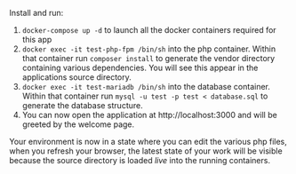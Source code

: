 Install and run:

1. `docker-compose up -d` to launch all the docker containers required for this app
2. `docker exec -it test-php-fpm /bin/sh` into the php container. Within that container run `composer install` to generate the vendor directory containing various dependencies. You will see this appear in the applications source directory.
3. `docker exec -it test-mariadb /bin/sh` into the database container. Within that container run `mysql -u test -p test < database.sql` to generate the database structure.
4. You can now open the application at http://localhost:3000 and will be greeted by the welcome page.

Your environment is now in a state where you can edit the various php files, when you refresh your browser, the latest state of your work will be visible because the source directory is loaded _live_ into the running containers.